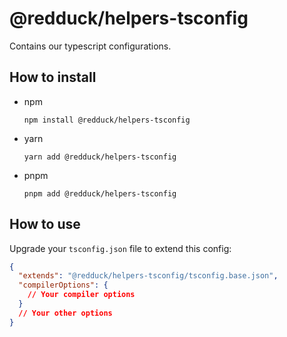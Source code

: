 # @redduck/helpers-tsconfig

Contains our typescript configurations.

## How to install

- npm

  ```shell
  npm install @redduck/helpers-tsconfig
  ```

- yarn

  ```shell
  yarn add @redduck/helpers-tsconfig
  ```

- pnpm

  ```shell
  pnpm add @redduck/helpers-tsconfig
  ```

## How to use

Upgrade your `tsconfig.json` file to extend this config:

```json
{
  "extends": "@redduck/helpers-tsconfig/tsconfig.base.json",
  "compilerOptions": {
    // Your compiler options
  }
  // Your other options
}
```

